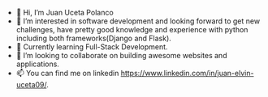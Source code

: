 - 👋 Hi, I’m Juan Uceta Polanco
- 👀 I’m interested in software development and looking forward to get new challenges, have pretty good knowledge and experience with python including both frameworks(Django and Flask).
- 🌱 Currently learning Full-Stack Development.
- 💞️ I’m looking to collaborate on building awesome websites and applications.
- 📫 You can find me on linkedin https://www.linkedin.com/in/juan-elvin-uceta09/.
